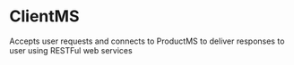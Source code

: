 # ClientMS
Accepts user requests and connects to ProductMS to deliver responses to user using RESTFul web services
